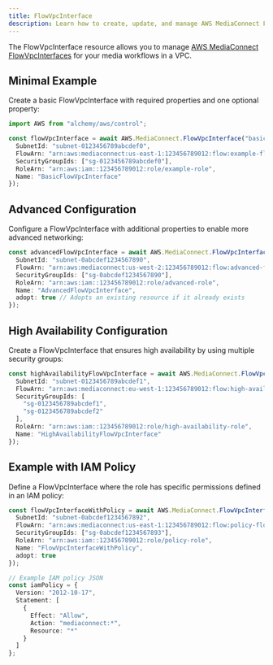 ```yaml
---
title: FlowVpcInterface
description: Learn how to create, update, and manage AWS MediaConnect FlowVpcInterfaces using Alchemy Cloud Control.
---
```


The FlowVpcInterface resource allows you to manage [AWS MediaConnect FlowVpcInterfaces](https://docs.aws.amazon.com/mediaconnect/latest/userguide/) for your media workflows in a VPC.

## Minimal Example

Create a basic FlowVpcInterface with required properties and one optional property:

```ts
import AWS from "alchemy/aws/control";

const flowVpcInterface = await AWS.MediaConnect.FlowVpcInterface("basicFlowVpcInterface", {
  SubnetId: "subnet-0123456789abcdef0",
  FlowArn: "arn:aws:mediaconnect:us-east-1:123456789012:flow:example-flow",
  SecurityGroupIds: ["sg-0123456789abcdef0"],
  RoleArn: "arn:aws:iam::123456789012:role/example-role",
  Name: "BasicFlowVpcInterface"
});
```

## Advanced Configuration

Configure a FlowVpcInterface with additional properties to enable more advanced networking:

```ts
const advancedFlowVpcInterface = await AWS.MediaConnect.FlowVpcInterface("advancedFlowVpcInterface", {
  SubnetId: "subnet-0abcdef1234567890",
  FlowArn: "arn:aws:mediaconnect:us-west-2:123456789012:flow:advanced-flow",
  SecurityGroupIds: ["sg-0abcdef1234567890"],
  RoleArn: "arn:aws:iam::123456789012:role/advanced-role",
  Name: "AdvancedFlowVpcInterface",
  adopt: true // Adopts an existing resource if it already exists
});
```

## High Availability Configuration

Create a FlowVpcInterface that ensures high availability by using multiple security groups:

```ts
const highAvailabilityFlowVpcInterface = await AWS.MediaConnect.FlowVpcInterface("highAvailabilityFlowVpcInterface", {
  SubnetId: "subnet-0123456789abcdef1",
  FlowArn: "arn:aws:mediaconnect:eu-west-1:123456789012:flow:high-availability-flow",
  SecurityGroupIds: [
    "sg-0123456789abcdef1",
    "sg-0123456789abcdef2"
  ],
  RoleArn: "arn:aws:iam::123456789012:role/high-availability-role",
  Name: "HighAvailabilityFlowVpcInterface"
});
```

## Example with IAM Policy

Define a FlowVpcInterface where the role has specific permissions defined in an IAM policy:

```ts
const flowVpcInterfaceWithPolicy = await AWS.MediaConnect.FlowVpcInterface("flowVpcInterfaceWithPolicy", {
  SubnetId: "subnet-0abcdef1234567892",
  FlowArn: "arn:aws:mediaconnect:us-east-1:123456789012:flow:policy-flow",
  SecurityGroupIds: ["sg-0abcdef1234567893"],
  RoleArn: "arn:aws:iam::123456789012:role/policy-role",
  Name: "FlowVpcInterfaceWithPolicy",
  adopt: true
});

// Example IAM policy JSON
const iamPolicy = {
  Version: "2012-10-17",
  Statement: [
    {
      Effect: "Allow",
      Action: "mediaconnect:*",
      Resource: "*"
    }
  ]
};
```